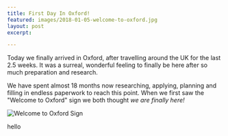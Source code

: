 ```yaml
---
title: First Day In Oxford!
featured: images/2018-01-05-welcome-to-oxford.jpg
layout: post
excerpt: 

---
```


<p>Today we finally arrived in Oxford, after travelling around the UK for the last 2.5 weeks. It was a surreal, wonderful feeling to finally be here after so much preparation and research.</p>

<p>We have spent almost 18 months now researching, applying, planning and filling in endless paperwork to reach this point. When we first saw the "Welcome to Oxford" sign we both thought <i>we are finally here!</i></p> 

![Welcome to Oxford Sign]( {{"/assets/images/2018-01-05-welcome-to-oxford.jpg"}} )
<p>hello</p> 

